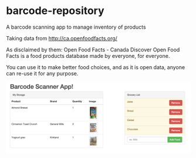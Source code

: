 # barcode-repository
A barcode scanning app to manage inventory of products

Taking data from http://ca.openfoodfacts.org/

As disclaimed by them:
Open Food Facts - Canada
Discover
Open Food Facts is a food products database made by everyone, for everyone.

You can use it to make better food choices, and as it is open data, anyone can re-use it for any purpose.

![alt tag](https://raw.githubusercontent.com/Emil-A/barcode-repository/master/screenshot.png)
